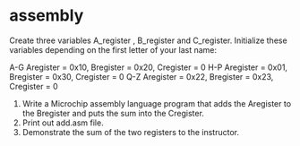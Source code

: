 # assembly
Create three variables A_register , B_register and C_register. Initialize these variables depending on the first letter of your last name:

A-G  Aregister = 0x10, Bregister = 0x20, Cregister = 0
H-P Aregister = 0x01, Bregister = 0x30, Cregister = 0
Q-Z  Aregister = 0x22, Bregister = 0x23, Cregister = 0

1.	Write a Microchip assembly language program that adds the Aregister to the Bregister and puts the sum into the Cregister.
2.	Print out add.asm file.
3.	Demonstrate the sum of the two registers to the instructor.

